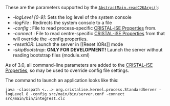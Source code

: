 These are the parameters supported by the [`AbstractMain.readC2KArgs()`](../blob/master/src/main/java/org/cristalise/kernel/process/AbstractMain.java#L65):

* *-logLevel [0-9]*: Sets the log level of the system console
* *-logFile <path>*: Redirects the system console to a file
* *-config <file>*: File to read process-specific [CRISTAL-iSE Properties](../CRISTAL-System-Properties) from.
* *-connect <file>*: File to read centre-specific [CRISTAL-iSE Properties](../CRISTAL-System-Properties) from that will override the -config properties.
* *-resetIOR*: Launch the server in [[Reset IORs]] mode
* *-skipBootstrap*: **ONLY FOR DEVELOPMENT!** Launch the server without reading bootstrap files (module.xml)

As of 3.0, all command-line parameters are added to the [CRISTAL-iSE Properties](../CRISTAL-System-Properties), so may be used to override config file settings.

The command to launch an application looks like this:

`java -classpath <...> org.cristalise.kernel.process.StandardServer -logLevel 8 -config src/main/bin/server.conf -connect src/main/bin/integTest.clc`
